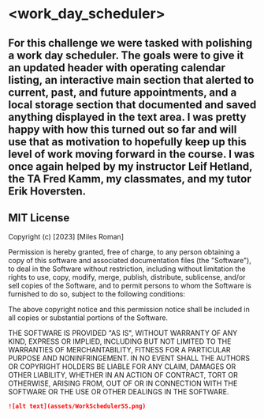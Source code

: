 # <work_day_scheduler>

##  For this challenge we were tasked with polishing a work day scheduler.  The goals were to give it an updated header with operating calendar listing, an interactive main section that alerted to current, past, and future appointments, and a local storage section that documented and saved anything displayed in the text area.  I was pretty happy with how this turned out so far and will use that as motivation to hopefully keep up this level of work moving forward in the course.  I was once again helped by my instructor Leif Hetland, the TA Fred Kamm, my classmates, and my tutor Erik Hoversten.  

## MIT License

Copyright (c) [2023] [Miles Roman]

Permission is hereby granted, free of charge, to any person obtaining a copy of this software and associated documentation files (the "Software"), to deal
in the Software without restriction, including without limitation the rights
to use, copy, modify, merge, publish, distribute, sublicense, and/or sell
copies of the Software, and to permit persons to whom the Software is
furnished to do so, subject to the following conditions:

The above copyright notice and this permission notice shall be included in all
copies or substantial portions of the Software.

THE SOFTWARE IS PROVIDED "AS IS", WITHOUT WARRANTY OF ANY KIND, EXPRESS OR
IMPLIED, INCLUDING BUT NOT LIMITED TO THE WARRANTIES OF MERCHANTABILITY,
FITNESS FOR A PARTICULAR PURPOSE AND NONINFRINGEMENT. IN NO EVENT SHALL THE
AUTHORS OR COPYRIGHT HOLDERS BE LIABLE FOR ANY CLAIM, DAMAGES OR OTHER
LIABILITY, WHETHER IN AN ACTION OF CONTRACT, TORT OR OTHERWISE, ARISING FROM,
OUT OF OR IN CONNECTION WITH THE SOFTWARE OR THE USE OR OTHER DEALINGS IN THE
SOFTWARE.
```md
![alt text](assets/WorkSchedulerSS.png)
```